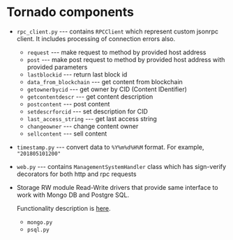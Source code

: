 # Tornado components

- `rpc_client.py` --- contains `RPCClient` which represent custom jsonrpc client. It includes processing of connection errors also.
    - `request` --- make request to method by provided host address
    - `post` --- make post request to method by provided host address with provided parameters
    - `lastblockid` --- return last block id
    - `data_from_blockchain` --- get content from blockchain
    - `getownerbycid` --- get owner by CID (Content IDentifier)
    - `getcontentdescr` --- get content description
    - `postcontent` --- post content
    - `setdescrforcid` --- set description for CID
    - `last_access_string` --- get last access string
    - `changeowner` --- change content owner
    - `sellcontent` --- sell content
- `timestamp.py` --- convert data to `%Y%m%d%H%M` format. For example, `"201805101200"`
- `web.py` --- contains `ManagementSystemHandler` class which has sign-verify decorators for both http and rpc requests
- Storage RW module
    Read-Write drivers that provide same interface to work with Mongo DB and Postgre SQL.

    Functionality description is [here](db_drivers_functionality.md).

    - `mongo.py`
    - `psql.py`

